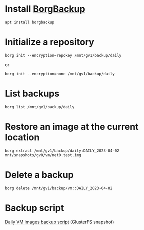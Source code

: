 # Install [BorgBackup](https://www.borgbackup.org/)

```
apt install borgbackup
```

# Initialize a repository

```
borg init --encryption=repokey /mnt/gv1/backup/daily
```

or

```
borg init --encryption=none /mnt/gv1/backup/daily
```

# List backups

```
borg list /mnt/gv1/backup/daily
```

# Restore an image at the current location

```
borg extract /mnt/gv1/backup/daily:DAILY_2023-04-02 mnt/snapshots/gv0/vm/net0.test.img
```

# Delete a backup

```
borg delete /mnt/gv1/backup/vm::DAILY_2023-04-02
```

# Backup script

[Daily VM images backup script](https://github.com/aprilsoftware/personal-cloud/blob/main/debian/bookworm/borgbackup/daily.backup.sh) (GlusterFS snapshot)

